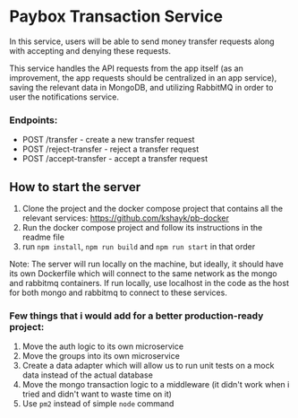 # Paybox Transaction Service
In this service, users will be able to send money transfer requests along with accepting and  denying these requests.

This service handles the API requests from the app itself (as an improvement, the app requests should be centralized in an app service),
saving the relevant data in MongoDB, and utilizing RabbitMQ in order to user the notifications service.

### Endpoints:
* POST /transfer - create a new transfer request
* POST /reject-transfer - reject a transfer request
* POST /accept-transfer - accept a transfer request

## How to start the server
1. Clone the project and the docker compose project that contains all the relevant services: https://github.com/kshayk/pb-docker
2. Run the docker compose project and follow its instructions in the readme file
4. run `npm install`, `npm run build` and `npm run start` in that order

Note: The server will run locally on the machine, but ideally, it should have its own Dockerfile which
will connect to the same network as the mongo and rabbitmq containers.
If run locally, use localhost in the code as the host for both mongo and rabbitmq to connect
to these services.

### Few things that i would add for a better production-ready project:
1. Move the auth logic to its own microservice
2. Move the groups into its own microservice
3. Create a data adapter which will allow us to run unit tests on a mock data instead of the actual database
4. Move the mongo transaction logic to a middleware (it didn't work when i tried and didn't want to waste time on it)
5. Use ``pm2`` instead of simple ``node`` command